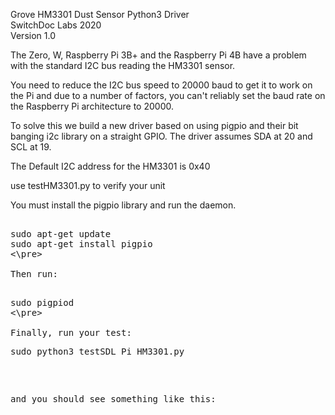 Grove HM3301 Dust Sensor Python3 Driver<BR>
SwitchDoc Labs 2020<BR>
Version 1.0<BR>

The Zero, W, Raspberry Pi 3B+ and the Raspberry Pi 4B have a problem with the standard I2C bus reading the HM3301 sensor.<BR>

You need to reduce the I2C bus speed to 20000 baud to get it to work on the Pi and due to a number of factors, you can't reliably set the baud rate on the Raspberry Pi architecture to 20000.<BR>

To solve this we build a new driver based on using pigpio and their bit banging i2c library on a straight GPIO.   The driver assumes SDA at 20 and SCL at 19. <BR>

The Default I2C address for the HM3301 is 0x40<BR>

use testHM3301.py to verify your unit <BR>

You must install the pigpio library and run the daemon.


<pre>

sudo apt-get update
sudo apt-get install pigpio
<\pre>

Then run:

<pre>
sudo pigpiod
<\pre>

Finally, run your test:
<pre>
sudo python3 testSDL_Pi_HM3301.py
</pre>
and you should see something like this:


